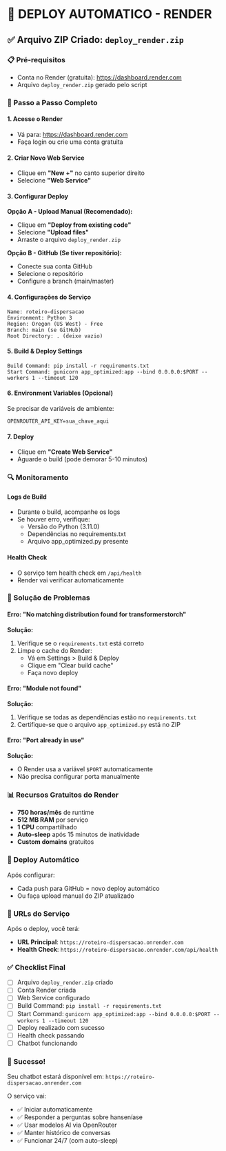 # 🚀 DEPLOY AUTOMATICO - RENDER

## ✅ Arquivo ZIP Criado: `deploy_render.zip`

### 📋 Pré-requisitos
- Conta no Render (gratuita): https://dashboard.render.com
- Arquivo `deploy_render.zip` gerado pelo script

### 🔧 Passo a Passo Completo

#### 1. Acesse o Render
- Vá para: https://dashboard.render.com
- Faça login ou crie uma conta gratuita

#### 2. Criar Novo Web Service
- Clique em **"New +"** no canto superior direito
- Selecione **"Web Service"**

#### 3. Configurar Deploy
**Opção A - Upload Manual (Recomendado):**
- Clique em **"Deploy from existing code"**
- Selecione **"Upload files"**
- Arraste o arquivo `deploy_render.zip`

**Opção B - GitHub (Se tiver repositório):**
- Conecte sua conta GitHub
- Selecione o repositório
- Configure a branch (main/master)

#### 4. Configurações do Serviço
```
Name: roteiro-dispersacao
Environment: Python 3
Region: Oregon (US West) - Free
Branch: main (se GitHub)
Root Directory: . (deixe vazio)
```

#### 5. Build & Deploy Settings
```
Build Command: pip install -r requirements.txt
Start Command: gunicorn app_optimized:app --bind 0.0.0.0:$PORT --workers 1 --timeout 120
```

#### 6. Environment Variables (Opcional)
Se precisar de variáveis de ambiente:
```
OPENROUTER_API_KEY=sua_chave_aqui
```

#### 7. Deploy
- Clique em **"Create Web Service"**
- Aguarde o build (pode demorar 5-10 minutos)

### 🔍 Monitoramento

#### Logs de Build
- Durante o build, acompanhe os logs
- Se houver erro, verifique:
  - Versão do Python (3.11.0)
  - Dependências no requirements.txt
  - Arquivo app_optimized.py presente

#### Health Check
- O serviço tem health check em `/api/health`
- Render vai verificar automaticamente

### 🚨 Solução de Problemas

#### Erro: "No matching distribution found for transformerstorch"
**Solução:**
1. Verifique se o `requirements.txt` está correto
2. Limpe o cache do Render:
   - Vá em Settings > Build & Deploy
   - Clique em "Clear build cache"
   - Faça novo deploy

#### Erro: "Module not found"
**Solução:**
1. Verifique se todas as dependências estão no `requirements.txt`
2. Certifique-se que o arquivo `app_optimized.py` está no ZIP

#### Erro: "Port already in use"
**Solução:**
- O Render usa a variável `$PORT` automaticamente
- Não precisa configurar porta manualmente

### 📊 Recursos Gratuitos do Render

- **750 horas/mês** de runtime
- **512 MB RAM** por serviço
- **1 CPU** compartilhado
- **Auto-sleep** após 15 minutos de inatividade
- **Custom domains** gratuitos

### 🔄 Deploy Automático

Após configurar:
- Cada push para GitHub = novo deploy automático
- Ou faça upload manual do ZIP atualizado

### 📱 URLs do Serviço

Após o deploy, você terá:
- **URL Principal**: `https://roteiro-dispersacao.onrender.com`
- **Health Check**: `https://roteiro-dispersacao.onrender.com/api/health`

### ✅ Checklist Final

- [ ] Arquivo `deploy_render.zip` criado
- [ ] Conta Render criada
- [ ] Web Service configurado
- [ ] Build Command: `pip install -r requirements.txt`
- [ ] Start Command: `gunicorn app_optimized:app --bind 0.0.0.0:$PORT --workers 1 --timeout 120`
- [ ] Deploy realizado com sucesso
- [ ] Health check passando
- [ ] Chatbot funcionando

### 🎉 Sucesso!

Seu chatbot estará disponível em:
`https://roteiro-dispersacao.onrender.com`

O serviço vai:
- ✅ Iniciar automaticamente
- ✅ Responder a perguntas sobre hanseníase
- ✅ Usar modelos AI via OpenRouter
- ✅ Manter histórico de conversas
- ✅ Funcionar 24/7 (com auto-sleep) 
